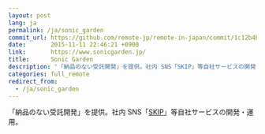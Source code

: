 ```yaml
---
layout: post
lang: ja
permalink: /ja/sonic_garden
commit_url: https://github.com/remote-jp/remote-in-japan/commit/1c12b4b2c55617d978a857740293795c4e7580ad
date:       2015-11-11 22:46:21 +0900
link:       https://www.sonicgarden.jp/
title:      Sonic Garden
description: '「納品のない受託開発」を提供。社内 SNS「SKIP」等自社サービスの開発・運用。'
categories: full_remote
redirect_from:
  - /ja/sonic_garden
---
```


<p>「納品のない受託開発」を提供。社内 SNS「<a href="https://www.skip-sns.jp/">SKIP</a>」等自社サービスの開発・運用。</p>
